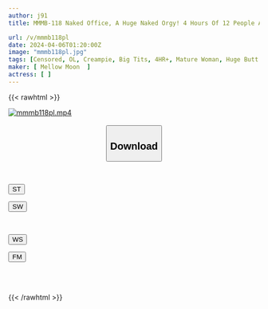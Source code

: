 ```yaml
---
author: j91
title: MMMB-118 Naked Office, A Huge Naked Orgy! 4 Hours Of 12 People At Work Today, Having Sex With Anyone Over And Over Again And Ejaculating In Large Quantities Within The Company.

url: /v/mmmb118pl
date: 2024-04-06T01:20:00Z
image: "mmmb118pl.jpg"
tags: [Censored, OL, Creampie, Big Tits, 4HR+, Mature Woman, Huge Butt	]
maker: [ Mellow Moon  ]
actress: [ ]
---
```



{{< rawhtml >}}

<div class="video" data-videoid="6wrQQpJ0j2c9BOp">
    <a href="javascript:;">
        <img src="/v/mmmb118pl/mmmb118pl.jpg" width="WIDTH" height="HEIGHT" alt="mmmb118pl.mp4" loading="lazy">
    </a>
</div>

<script type="text/javascript" src="https://j91.asia/asset/on-demand-st.js"></script>

<br>
  <link rel="stylesheet" href="https://j91.asia/asset/bs5.css">
  
  <center>
  <button class="btn btn-primary" type="button" data-bs-toggle="collapse" data-bs-target=".multi-collapse" aria-expanded="false" aria-controls="multiCollapseExample1 multiCollapseExample2"><h2>Download</h2></button></center>
</p>
<div class="row">
  <div class="col">
    <div class="collapse multi-collapse" id="multiCollapseExample1">
      <div class="card card-body">
	      	      <br>
<div class="buttons">  
<p><a href="https://streamtape.to/v/6wrQQpJ0j2c9BOp" target="_blank"><button class="btn-hover color-3"><i class="fa fa-download"></i> ST</button></a></p>
<p><a href="https://asnwish.com/9yv4q42itwvl" target="_blank"><button class="btn-hover color-2"><i class="fa fa-download"></i> SW</button></a></p></div>
    </div>
  </div>
</div>
  <div class="col">
    <div class="collapse multi-collapse" id="multiCollapseExample2">
      <div class="card card-body">
	      <br>
<div class="buttons">
<p><a href="https://wolfstream.tv/gejiai5kwl69"><button class="btn-hover color-9"><i class="fa fa-download"></i> WS</button></a></p>
<p><a href="https://filemoon.sx/d/6htq28g2cps4"><button class="btn-hover color-8"><i class="fa fa-download"></i> FM</button></a></p></div>
<br><br>
      </div>
    </div>
  </div>
</div>

{{< /rawhtml >}}